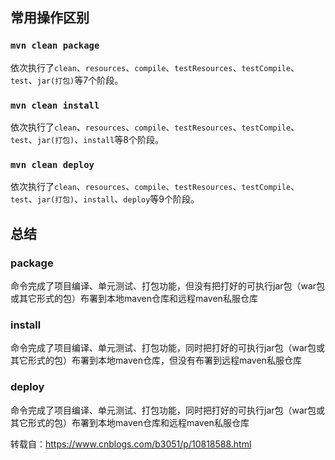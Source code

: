 
## 常用操作区别
### `mvn clean package`  
依次执行了`clean`、`resources`、`compile`、`testResources`、`testCompile`、`test`、`jar(打包)`等7个阶段。

### `mvn clean install`  
依次执行了`clean`、`resources`、`compile`、`testResources`、`testCompile`、`test`、`jar(打包)`、`install`等8个阶段。

### `mvn clean deploy`  
依次执行了`clean`、`resources`、`compile`、`testResources`、`testCompile`、`test`、`jar(打包)`、`install`、`deploy`等9个阶段。

## 总结
### package
命令完成了项目编译、单元测试、打包功能，但没有把打好的可执行jar包（war包或其它形式的包）布署到本地maven仓库和远程maven私服仓库

### install
命令完成了项目编译、单元测试、打包功能，同时把打好的可执行jar包（war包或其它形式的包）布署到本地maven仓库，但没有布署到远程maven私服仓库

### deploy
命令完成了项目编译、单元测试、打包功能，同时把打好的可执行jar包（war包或其它形式的包）布署到本地maven仓库和远程maven私服仓库


转载自：https://www.cnblogs.com/b3051/p/10818588.html
